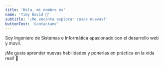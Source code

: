 ```yaml
---
title: 'Hola, mi nombre es'
name: 'Yimy David 👋'
subtitle: '¡Me encanta explorar cosas nuevas!'
buttonText: 'Contactame'
---
```


Soy Ingeniero de Sistemas e Informática apasionado con el desarrollo web y movil. 

¡Me gusta aprender nuevas habilidades y ponerlas en práctica en la vida real! 🤠 
